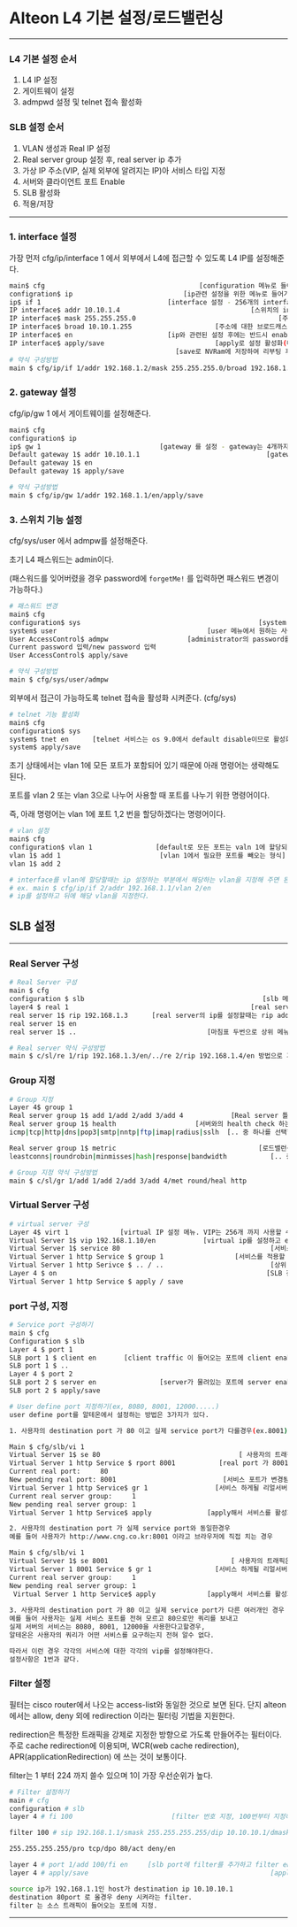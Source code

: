 # Alteon L4 기본 설정/로드밸런싱

---

### L4 기본 설정 순서

1. L4 IP 설정
2. 게이트웨이 설정
3. admpwd 설정 및 telnet 접속 활성화

### SLB 설정 순서

1. VLAN 생성과 Real IP 설정
2. Real server group 설정 후, real server ip 추가
3. 가상 IP 주소(VIP, 실제 외부에 알려지는 IP)아 서비스 타입 지정
4. 서버와 클라이언트 포트 Enable
5. SLB 활성화
6. 적용/저장

---

### 1. interface 설정

가장 먼저 cfg/ip/interface 1 에서 외부에서 L4에 접근할 수 있도록 L4 IP를 설정해준다.

```bash
main$ cfg                                       [configuration 메뉴로 들어가는 명령어]
configration$ ip                            [ip관련 설정을 위한 메뉴로 들어가는 명령어]
ip$ if 1                                [interface 설정 - 256개의 interface 설정 가능]
IP interface$ addr 10.10.1.4                                 [스위치의 interface 주소]
IP interface$ mask 255.255.255.0                                    [주소에 대한 mask]
IP interface$ broad 10.10.1.255                     [주소에 대한 브로드캐스트 address]
IP interface$ en                        [ip와 관련된 설정 후에는 반드시 enable 해야함]
IP interface$ apply/save                            [apply로 설정 활성화(메모리 저장)]
                                          [save로 NVRam에 저장하여 리부팅 후에도 사용]
# 약식 구성방법
main $ cfg/ip/if 1/addr 192.168.1.2/mask 255.255.255.0/broad 192.168.1.255/en
```

### 2. gateway 설정

cfg/ip/gw 1 에서 게이트웨이를 설정해준다.

```bash
main$ cfg
configuration$ ip
ip$ gw 1                              [gateway 를 설정 - gateway는 4개까지 설정 가능]
Default gateway 1$ addr 10.10.1.1                                [gateway 주소 설정]
Default gateway 1$ en                                    
Default gateway 1$ apply/save

# 약식 구성방법
main $ cfg/ip/gw 1/addr 192.168.1.1/en/apply/save
```

### 3. 스위치 기능 설정

cfg/sys/user 에서 admpw를 설정해준다.

초기 L4 패스워드는 admin이다.

(패스워드를 잊어버렸을 경우 password에 `forgetMe!` 를 입력하면 패스워드 변경이 가능하다.)

```bash
# 패스워드 변경
main$ cfg
configuration$ sys                                             [system 메뉴로 들어감]
system$ user                                      [user 메뉴에서 원하는 사용자를 선택]
User AccessControl$ admpw                    [administrator의 password를 변경시 선택]
Current password 입력/new password 입력
User AccessControl$ apply/save

# 약식 구성방법
main $ cfg/sys/user/admpw
```

외부에서 접근이 가능하도록 telnet 접속을 활성화 시켜준다. (cfg/sys)

```bash
# telnet 기능 활성화
main$ cfg
configuration$ sys
system$ tnet en      [telnet 서비스는 os 9.0에서 default disable이므로 활성화 시켜줌]
system$ apply/save
```

초기 상태에서는 vlan 1에 모든 포트가 포함되어 있기 때문에 아래 명령어는 생략해도 된다.

포트를 vlan 2 또는 vlan 3으로 나누어 사용할 때 포트를 나누기 위한 명령어이다.

즉, 아래 명령어는 vlan 1에 포트 1,2 번을 할당하겠다는 명령어이다.

```bash
# vlan 설정
main$ cfg
configuration$ vlan 1                [default로 모든 포트는 valn 1에 할당되어 있다.]
vlan 1$ add 1                         [vlan 1에서 필요한 포트를 빼오는 형식]
vlan 1$ add 2

# interface를 vlan에 할당할때는 ip 설정하는 부분에서 해당하는 vlan을 지정해 주면 된다.
# ex. main $ cfg/ip/if 2/addr 192.168.1.1/vlan 2/en
# ip를 설정하고 뒤에 해당 vlan을 지정한다.
```

## SLB 설정

---

### Real Server 구성

```bash
# Real Server 구성
main $ cfg
configuration $ slb                                             [slb 메뉴로 들어감]
layer4 $ real 1                                              [real server 1번 지정]
real server 1$ rip 192.168.1.3      [real server의 ip를 설정할때는 rip address이다]
real server 1$ en
real server 1$ ..                                 [마침표 두번으로 상위 메뉴로 이동]

# Real server 약식 구성방법
main $ c/sl/re 1/rip 192.168.1.3/en/../re 2/rip 192.168.1.4/en 방법으로 계속
```

### Group 지정

```bash
# Group 지정
Layer 4$ group 1
Real server group 1$ add 1/add 2/add 3/add 4            [Real server 틀을 추가한다.]
Real server group 1$ health                    [서버와의 health check 하는 기준 선택]
icmp|tcp|http|dns|pop3|smtp|nntp|ftp|imap|radius|sslh  [.. 중 하나를 선택할 수 있다.]

Real server group 1$ metric                                    [로드밸런싱 기법 선택]
leastconns|roundrobin|minmisses|hash|response|bandwidth           [.. 중 하나를 선택]

# Group 지정 약식 구성방법
main $ c/sl/gr 1/add 1/add 2/add 3/add 4/met round/heal http
```

### Virtual Server 구성

```bash
# virtual server 구성
Layer 4$ virt 1             [virtual IP 설정 메뉴. VIP는 256개 까지 사용할 수 있다.]
Virtual Server 1$ vip 192.168.1.10/en            [virtual ip를 설정하고 enable 진행]
Virtual Server 1$ service 80                                      [서비스 포트 지정]
Virtual Server 1 http Service $ group 1                  [서비스를 적용할 그룹 지정]
Virtual Server 1 http Serivce $ .. / ..                           [상위 메뉴로 이동]
Layer 4 $ on                                                     [SLB 전체를 활성화]
Virtual Server 1 http Service $ apply / save                              [저장하기] 
```

### port 구성, 지정

```bash
# Service port 구성하기
main $ cfg
Configuration $ slb
Layer 4 $ port 1
SLB port 1 $ client en       [client traffic 이 들어오는 포트에 client enable를 해준다]
SLB port 1 $ ..
Layer 4 $ port 2
SLB port 2 $ server en                [server가 물려있는 포트에 server enable를 해준다]
SLB port 2 $ apply/save

# User define port 지정하기(ex, 8080, 8001, 12000.....)
user define port를 알테온에서 설정하는 방법은 3가지가 있다.

1. 사용자의 destination port 가 80 이고 실제 service port가 다를경우(ex.8001)

Main $ cfg/slb/vi 1
Virtual Server 1$ se 80                                   [ 사용자의 트래픽은 80이다]
Virtual Server 1 http Service $ rport 8001           [real port 가 8001임을 지정한다]
Current real port:     80               
New pending real port: 8001                           [서비스 포트가 변경됨을 알려줌]
Virtual Server 1 http Service$ gr 1                 [서비스 하게될 리얼서버그룹 지정]
Current real server group:     1
New pending real server group: 1
Virtual Server 1 http Service$ apply              [apply해서 서비스를 활성화시켜준다]

2. 사용자의 destination port 가 실제 service port와 동일한경우
예를 들어 사용자가 http://www.cng.co.kr:8001 이라고 브라우저에 직접 치는 경우

Main $ cfg/slb/vi 1
Virtual Server 1$ se 8001                               [ 사용자의 트래픽은 8001이다]
Virtual Server 1 8001 Service $ gr 1                [서비스 하게될 리얼서버그룹 지정]
Current real server group:     1
New pending real server group: 1
 Virtual Server 1 http Service$ apply             [apply해서 서비스를 활성화시켜준다]
  
3. 사용자의 destination port 가 80 이고 실제 service port가 다른 여러개인 경우
예를 들어 사용자는 실제 서비스 포트를 전혀 모르고 80으로만 쿼리를 보내고
실제 서버의 서비스는 8080, 8001, 12000을 사용한다고할경우, 
알테온은 사용자의 쿼리가 어떤 서비스를 요구하는지 전혀 알수 없다.

따라서 이런 경우 각각의 서비스에 대한 각각의 vip를 설정해야한다.
설정사항은 1번과 같다.
```

### Filter 설정

필터는 cisco router에서 나오는 access-list와 동일한 것으로 보면 된다.
단지 alteon에서는 allow, deny 외에 redirection 이라는 필터링 기법을 지원한다.

redirection은 특정한 트래픽을 강제로 지정한 방향으로 가도록 만들어주는 필터이다.
주로 cache redirection에 이용되며, WCR(web cache redirection), APR(applicationRedirection) 에 쓰는 것이 보통이다.

filter는 1 부터 224 까지 쓸수 있으며 1이 가장 우선순위가 높다.

```bash
# Filter 설정하기
main # cfg
configuration # slb
layer 4 # fi 100                         [filter 번호 지정, 100번부터 지정하는게 보통]

filter 100 # sip 192.168.1.1/smask 255.255.255.255/dip 10.10.10.1/dmask

255.255.255.255/pro tcp/dpo 80/act deny/en

layer 4 # port 1/add 100/fi en     [slb port에 filter를 추가하고 filter enable를 해줌]
layer 4 # apply/save                                              [apply/save는 필수]

source ip가 192.168.1.1인 host가 destination ip 10.10.10.1 
destination 80port 로 올경우 deny 시켜라는 filter.
filter 는 소스 트래픽이 들어오는 포트에 지정.
```

---